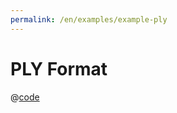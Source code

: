 ```yaml
---
permalink: /en/examples/example-ply
---
```


# PLY Format

<script setup>
import ExamplePly from 'docs/examples/components/example-ply.vue';
</script>

<ExamplePly />

@[code](./components/example-ply.vue)